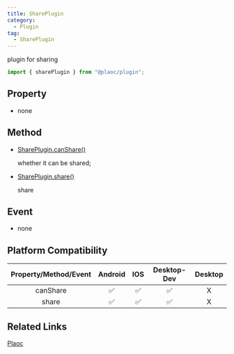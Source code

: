 ```yaml
---
title: SharePlugin
category:
  - Plugin
tag:
  - SharePlugin
---
```


plugin for sharing

```js
import { sharePlugin } from "@plaoc/plugin";
```

## Property

  - none

## Method

  - [SharePlugin.canShare()](./can-share.md)

    whether it can be shared;

  - [SharePlugin.share()](./share.md)

    share

## Event

  - none

## Platform Compatibility

| Property/Method/Event| Android | IOS | Desktop-Dev | Desktop |
|:--------------------:|:-------:|:---:|:-----------:|:-------:|
| canShare             | ✅      | ✅  | ✅           | X       |
| share                | ✅      | ✅  | ✅           | X       |

## Related Links

[Plaoc](../index.md)


